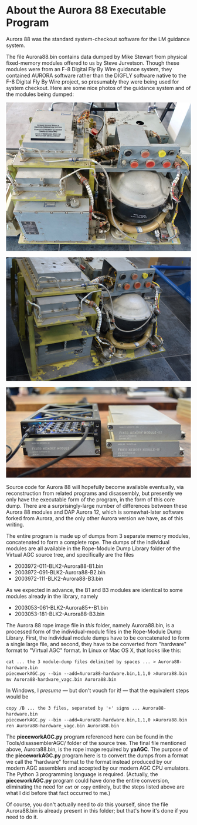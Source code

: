 # About the Aurora 88 Executable Program

Aurora 88 was the standard system-checkout software for the LM guidance system.

The file Aurora88.bin contains data dumped by Mike Stewart from physical fixed-memory modules offered to us by Steve Jurvetson. Though these modules were from an F-8 Digital Fly By Wire guidance system, they contained AURORA software rather than the DIGFLY software native to the F-8 Digital Fly By Wire project, so presumably they were being used for system checkout. Here are some nice photos of the guidance system and of the modules being dumped:

![The guidance system](F8-digital-fly-by-wire-GNC.jpg)

![Another fiew of the guidance system](F8-digital-fly-by-wire-GNC2.jpg)

![Rope-memory modules being dumped](F8-digital-fly-by-wire-dumping.jpg)

Source code for Aurora 88 will hopefully become available eventually, via reconstruction from related programs and disassembly, but presently we only have the executable form of the program, in the form of this core dump.  There are a surprisingly-large number of differences between these Aurora 88 modules and DAP Aurora 12, which is somewhat-later software forked from Aurora, and the only other Aurora version we have, as of this writing.

The entire program is made up of dumps from 3 separate memory modules, concatenated to form a complete rope.  The dumps of the individual modules are all available in the Rope-Module Dump Library folder of the Virtual AGC source tree, and specifically are the files

* 2003972-011-BLK2-Aurora88-B1.bin
* 2003972-091-BLK2-Aurora88-B2.bin
* 2003972-111-BLK2-Aurora88-B3.bin

As we expected in advance, the B1 and B3 modules are identical to some modules already in the library, namely

* 2003053-061-BLK2-Aurora85+-B1.bin
* 2003053-181-BLK2-Aurora88-B3.bin

The Aurora 88 rope image file in *this* folder, namely Aurora88.bin, is a processed form of the individual-module files in the Rope-Module Dump Library.  First, the individual module dumps have to be concatenated to form a single large file, and second, they have to be converted from "hardware" format to "Virtual AGC" format.  In Linux or Mac OS X, that looks like this:

    cat ... the 3 module-dump files delimited by spaces ... > Aurora88-hardware.bin
    pieceworkAGC.py --bin --add=Aurora88-hardware.bin,1,1,0 >Aurora88.bin
    mv Aurora88-hardware_vagc.bin Aurora88.bin

In Windows, I *presume* &mdash; but don't vouch for it! &mdash; that the equivalent steps would be

    copy /B ... the 3 files, separated by '+' signs ... Aurora88-hardware.bin
    pieceworkAGC.py --bin --add=Aurora88-hardware.bin,1,1,0 >Aurora88.bin
    ren Aurora88-hardware_vagc.bin Aurora88.bin

The **pieceworkAGC.py** program referenced here can be found in the Tools/disassemblerAGC/ folder of the source tree.  The final file mentioned above, Aurora88.bin, is the rope image required by **yaAGC**.  The purpose of the **pieceworkAGC.py** program here is to convert the dumps from a format we call the "hardware" format to the format instead produced by our modern AGC assemblers and accepted by our modern AGC CPU emulators.  The Python 3 programming language is required.  (Actually, the **pieceworkAGC.py** program could have done the entire conversion, eliminating the need for `cat` or `copy` entirely, but the steps listed above are what I did before that fact occurred to me.)

Of course, you don't actually need to *do* this yourself, since the file Aurora88.bin is already present in this folder; but that's how it's done if you need to do it.

